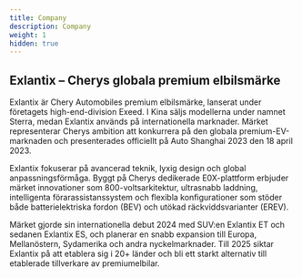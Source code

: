 ```yaml
---
title: Company
description: Company
weight: 1
hidden: true
---
```


## Exlantix – Cherys globala premium elbilsmärke

Exlantix är Chery Automobiles premium elbilsmärke, lanserat under företagets high-end-division Exeed. I Kina säljs modellerna under namnet Sterra, medan Exlantix används på internationella marknader. Märket representerar Cherys ambition att konkurrera på den globala premium-EV-marknaden och presenterades officiellt på Auto Shanghai 2023 den 18 april 2023.

Exlantix fokuserar på avancerad teknik, lyxig design och global anpassningsförmåga. Byggt på Cherys dedikerade E0X-plattform erbjuder märket innovationer som 800-voltsarkitektur, ultrasnabb laddning, intelligenta förarassistanssystem och flexibla konfigurationer som stöder både batterielektriska fordon (BEV) och utökad räckviddsvarianter (EREV).

Märket gjorde sin internationella debut 2024 med SUV:en Exlantix ET och sedanen Exlantix ES, och planerar en snabb expansion till Europa, Mellanöstern, Sydamerika och andra nyckelmarknader. Till 2025 siktar Exlantix på att etablera sig i 20+ länder och bli ett starkt alternativ till etablerade tillverkare av premiumelbilar.